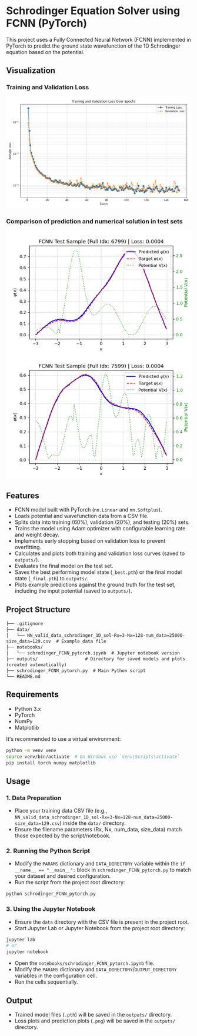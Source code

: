 # Schrodinger Equation Solver using FCNN (PyTorch)

This project uses a Fully Connected Neural Network (FCNN) implemented in PyTorch to predict the ground state wavefunction of the 1D Schrodinger equation based on the potential.


## Visualization
### Training and Validation Loss

![Figure_loss](./outputs/fcnn_train_validation_loss.png "Training and Validation Loss")

### Comparison of prediction and numerical solution in test sets

![Figure_predict1](./outputs/fcnn_prediction_sample_6799.png "prediction 1")
![Figure_predict2](./outputs/fcnn_prediction_sample_7599.png "prediction 2")


## Features

*   FCNN model built with PyTorch (`nn.Linear` and `nn.Softplus`).
*   Loads potential and wavefunction data from a CSV file.
*   Splits data into training (60%), validation (20%), and testing (20%) sets.
*   Trains the model using Adam optimizer with configurable learning rate and weight decay.
*   Implements early stopping based on validation loss to prevent overfitting.
*   Calculates and plots both training and validation loss curves (saved to `outputs/`).
*   Evaluates the final model on the test set.
*   Saves the best performing model state (`_best.pth`) or the final model state (`_final.pth`) to `outputs/`.
*   Plots example predictions against the ground truth for the test set, including the input potential (saved to `outputs/`).



## Project Structure

```
├── .gitignore
├── data/
│   └── NN_valid_data_schrodinger_1D_sol-Rx=3-Nx=128-num_data=25000-size_data=129.csv  # Example data file
├── notebooks/
│   └── schrodinger_FCNN_pytorch.ipynb  # Jupyter notebook version
├── outputs/                  # Directory for saved models and plots (created automatically)
├── schrodinger_FCNN_pytorch.py  # Main Python script
└── README.md
```

## Requirements

*   Python 3.x
*   PyTorch
*   NumPy
*   Matplotlib

It's recommended to use a virtual environment:

```bash
python -m venv venv
source venv/bin/activate  # On Windows use `venv\Scripts\activate`
pip install torch numpy matplotlib
```

## Usage

### 1. Data Preparation

*   Place your training data CSV file (e.g., `NN_valid_data_schrodinger_1D_sol-Rx=3-Nx=128-num_data=25000-size_data=129.csv`) inside the `data/` directory.
*   Ensure the filename parameters (Rx, Nx, num_data, size_data) match those expected by the script/notebook.

### 2. Running the Python Script

*   Modify the `PARAMS` dictionary and `DATA_DIRECTORY` variable within the `if __name__ == "__main__":` block in `schrodinger_FCNN_pytorch.py` to match your dataset and desired configuration.
*   Run the script from the project root directory:

```bash
python schrodinger_FCNN_pytorch.py
```

### 3. Using the Jupyter Notebook

*   Ensure the `data` directory with the CSV file is present in the project root.
*   Start Jupyter Lab or Jupyter Notebook from the project root directory:

```bash
jupyter lab
# or
jupyter notebook
```

*   Open the `notebooks/schrodinger_FCNN_pytorch.ipynb` file.
*   Modify the `PARAMS` dictionary and `DATA_DIRECTORY`/`OUTPUT_DIRECTORY` variables in the configuration cell.
*   Run the cells sequentially.

## Output

*   Trained model files (`.pth`) will be saved in the `outputs/` directory.
*   Loss plots and prediction plots (`.png`) will be saved in the `outputs/` directory.
